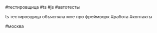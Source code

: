 #тестировщица
#ts #js #автотесты 

ts тестировщица объясняла мне про фреймворк
#работа 
#контакты 

#москва 